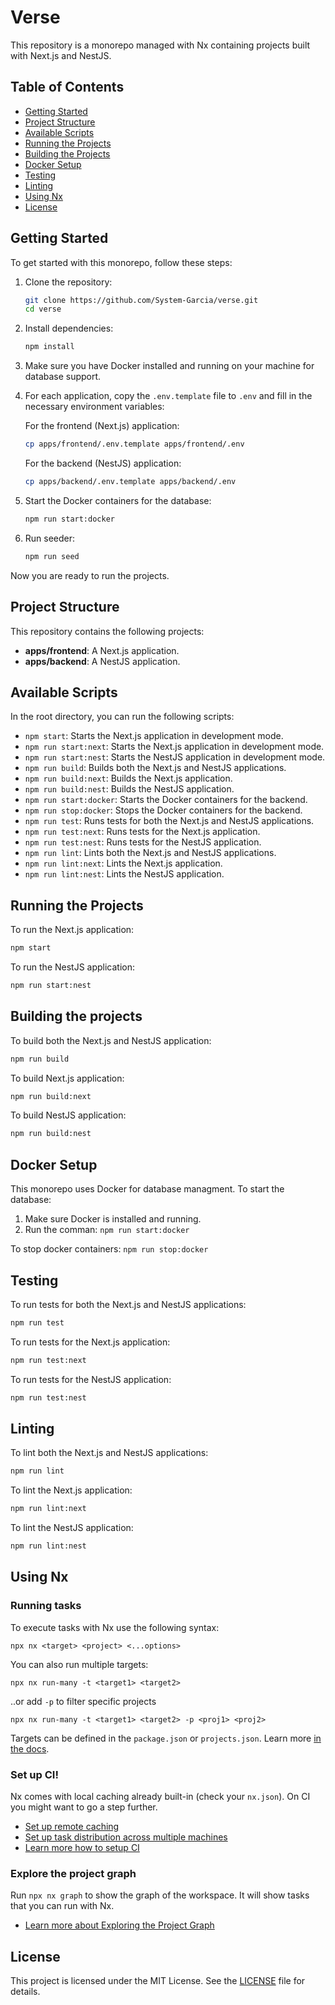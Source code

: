 # Verse

This repository is a monorepo managed with Nx containing projects built with Next.js and NestJS.

## Table of Contents

- [Getting Started](#getting-started)
- [Project Structure](#project-structure)
- [Available Scripts](#available-scripts)
- [Running the Projects](#running-the-projects)
- [Building the Projects](#building-the-projects)
- [Docker Setup](#docker-setup)
- [Testing](#testing)
- [Linting](#linting)
- [Using Nx](#using-nx)
- [License](#license)

## Getting Started

To get started with this monorepo, follow these steps:

1. Clone the repository:
    ```bash
    git clone https://github.com/System-Garcia/verse.git
    cd verse
    ```

2. Install dependencies:
    ```bash
    npm install
    ```

3. Make sure you have Docker installed and running on your machine for database support.

4. For each application, copy the `.env.template` file to `.env` and fill in the necessary environment variables:

    For the frontend (Next.js) application:
    ```bash
    cp apps/frontend/.env.template apps/frontend/.env
    ```

    For the backend (NestJS) application:
    ```bash
    cp apps/backend/.env.template apps/backend/.env
    ```

5. Start the Docker containers for the database:
    ```bash
    npm run start:docker
    ```

6. Run seeder:
    ```bash
    npm run seed
    ```

Now you are ready to run the projects.

## Project Structure

This repository contains the following projects:

- **apps/frontend**: A Next.js application.
- **apps/backend**: A NestJS application.

## Available Scripts

In the root directory, you can run the following scripts:

- `npm start`: Starts the Next.js application in development mode.
- `npm run start:next`: Starts the Next.js application in development mode.
- `npm run start:nest`: Starts the NestJS application in development mode.
- `npm run build`: Builds both the Next.js and NestJS applications.
- `npm run build:next`: Builds the Next.js application.
- `npm run build:nest`: Builds the NestJS application.
- `npm run start:docker`: Starts the Docker containers for the backend.
- `npm run stop:docker`: Stops the Docker containers for the backend.
- `npm run test`: Runs tests for both the Next.js and NestJS applications.
- `npm run test:next`: Runs tests for the Next.js application.
- `npm run test:nest`: Runs tests for the NestJS application.
- `npm run lint`: Lints both the Next.js and NestJS applications.
- `npm run lint:next`: Lints the Next.js application.
- `npm run lint:nest`: Lints the NestJS application.

## Running the Projects

To run the Next.js application:

```bash
npm start
```

To run the NestJS application:

```bash
npm run start:nest
```

## Building the projects

To build both the Next.js and NestJS application:

```bash
npm run build
```

To build Next.js application:
```bash
npm run build:next
```

To build NestJS application:
```bash
npm run build:nest
```

## Docker Setup

This monorepo uses Docker for database managment. To start the database:

1. Make sure Docker is installed and running.
2. Run the comman: ```npm run start:docker```

To stop docker containers: ```npm run stop:docker```

## Testing

To run tests for both the Next.js and NestJS applications:
```bash
npm run test
```

To run tests for the Next.js application:
```bash
npm run test:next
```

To run tests for the NestJS application:
```bash
npm run test:nest
```

## Linting

To lint both the Next.js and NestJS applications:
```bash
npm run lint
```

To lint the Next.js application:
```bash
npm run lint:next
```

To lint the NestJS application:
```bash
npm run lint:nest
```

## Using Nx

### Running tasks

To execute tasks with Nx use the following syntax:

```
npx nx <target> <project> <...options>
```

You can also run multiple targets:

```
npx nx run-many -t <target1> <target2>
```

..or add `-p` to filter specific projects

```
npx nx run-many -t <target1> <target2> -p <proj1> <proj2>
```

Targets can be defined in the `package.json` or `projects.json`. Learn more [in the docs](https://nx.dev/features/run-tasks).

### Set up CI!

Nx comes with local caching already built-in (check your `nx.json`). On CI you might want to go a step further.

- [Set up remote caching](https://nx.dev/features/share-your-cache)
- [Set up task distribution across multiple machines](https://nx.dev/nx-cloud/features/distribute-task-execution)
- [Learn more how to setup CI](https://nx.dev/recipes/ci)

### Explore the project graph

Run `npx nx graph` to show the graph of the workspace.
It will show tasks that you can run with Nx.

- [Learn more about Exploring the Project Graph](https://nx.dev/core-features/explore-graph)

## License

This project is licensed under the MIT License. See the [LICENSE](./LICENSE) file for details.